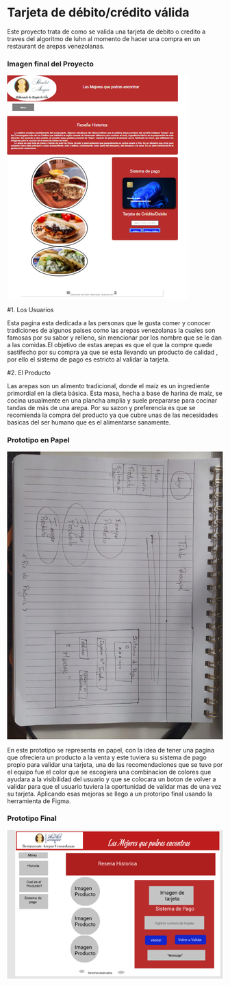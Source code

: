 # Tarjeta de débito/crédito válida

Este proyecto trata de como se valida una tarjeta de debito o credito a traves del algoritmo de luhn al momento de hacer una compra en un restaurant de arepas venezolanas.

### Imagen final del Proyecto

![Imagen final del proyecto](/src/logos/Imagen_final_proyecto.PNG)

#1. Los Usuarios

Esta pagina esta dedicada a las personas que le gusta comer y conocer tradiciones de algunos paises como las arepas venezolanas la cuales son famosas por su sabor y relleno, sin mencionar por los nombre que se le dan a las comidas.El objetivo de estas arepas es que el que la compre quede sastifecho por su compra ya que se esta llevando un producto de calidad , por ello el sistema de pago es estricto al validar la tarjeta.

#2. El Producto

Las arepas son un alimento tradicional, donde el maíz es un ingrediente primordial en la dieta básica. Esta masa, hecha a base de harina de maíz, se cocina usualmente en una plancha amplia y suele prepararse para cocinar tandas de más de una arepa. Por su sazon y preferencia es que se recomienda la compra del producto ya que cubre unas de las necesidades basicas del ser humano que es el alimentarse sanamente.

### Prototipo en Papel

![Prototipo en papel](/src/logos/Prototipo_papel.jpeg)

En este prototipo se representa en papel, con la idea de tener una pagina que ofreciera un producto a la venta y este tuviera su sistema de pago propio para validar una tarjeta, una de las recomendaciones que se tuvo por el equipo fue el color que se escogiera una combinacion de colores que ayudara a la visibilidad del usuario y que se colocara un boton de volver a validar para que el usuario tuviera la oportunidad de validar mas de una vez su tarjeta. Aplicando esas mejoras se llego a un protoripo final usando la herramienta de Figma.

### Prototipo Final

![prototipo Final](/src/logos/Prototipo_final.PNG)

